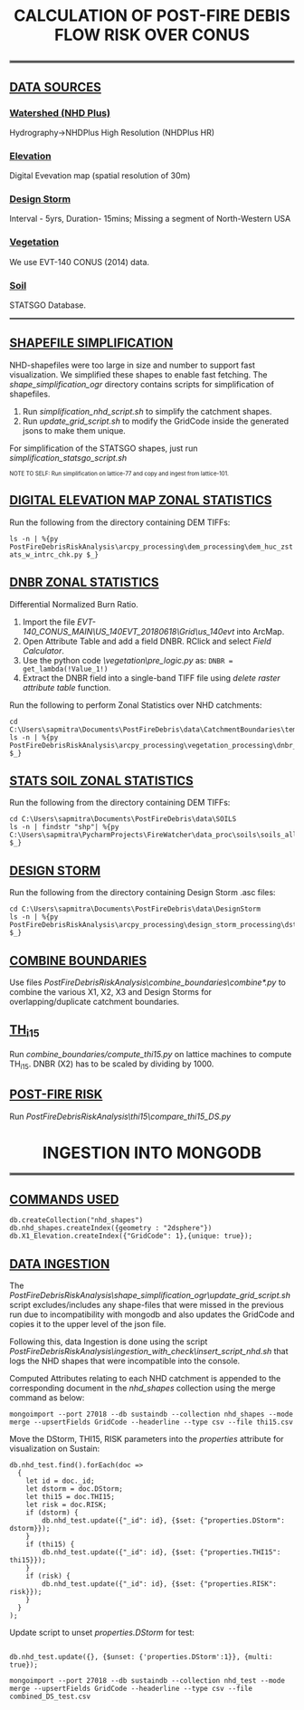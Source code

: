 <h1><b><center>CALCULATION OF POST-FIRE DEBIS FLOW RISK OVER CONUS</center></b>
<hr style="border:2px solid gray">

<h2><u>DATA SOURCES</u></h2>

### [Watershed (NHD Plus)](https://apps.nationalmap.gov/downloader/#/)
Hydrography->NHDPlus High Resolution (NHDPlus HR)

### [Elevation](https://apps.nationalmap.gov/downloader/#/)
Digital Evevation map (spatial resolution of 30m)

### [Design Storm](https://hdsc.nws.noaa.gov/hdsc/pfds/pfds_gis.html)
Interval - 5yrs, Duration- 15mins; Missing a segment of North-Western USA

### [Vegetation](https://landfire.gov/version_download.php#)
We use EVT-140 CONUS (2014) data.

### [Soil](https://water.usgs.gov/GIS/metadata/usgswrd/XML/ussoils.xml#stdorder)
STATSGO Database.

<hr style="border:0.5px solid gray">

## <u>SHAPEFILE SIMPLIFICATION</u>

NHD-shapefiles were too large in size and number to support fast visualization. We simplified these shapes to enable fast 
fetching. The *shape_simplification_ogr* directory contains scripts for simplification of shapefiles. 

1) Run *simplification_nhd_script.sh* to simplify the catchment shapes.
2) Run *update_grid_script.sh* to modify the GridCode inside the generated jsons to make them unique.

For simplification of the STATSGO shapes, just run *simplification_statsgo_script.sh*

<sub><sub>NOTE TO SELF: Run simplification on lattice-77 and copy and ingest from lattice-101.</sub></sub>

## <u>DIGITAL ELEVATION MAP ZONAL STATISTICS</u>
Run the following from the directory containing DEM TIFFs:

```ls -n | %{py  PostFireDebrisRiskAnalysis\arcpy_processing\dem_processing\dem_huc_zstats_w_intrc_chk.py $_}```

## <u>DNBR ZONAL STATISTICS</u>
Differential Normalized Burn Ratio. 

1) Import the file *EVT-140_CONUS_MAIN\US_140EVT_20180618\Grid\us_140evt* into ArcMap. 
2) Open Attribute Table and add a field DNBR. RClick and select *Field Calculator*. 
3) Use the python code *\vegetation\pre_logic.py* as: ```DNBR = get_lambda(!Value_1!)```
4) Extract the DNBR field into a single-band TIFF file using *delete raster attribute table* function.
   
Run the following to perform Zonal Statistics over NHD catchments:

```
cd C:\Users\sapmitra\Documents\PostFireDebris\data\CatchmentBoundaries\temp_shapefiles
ls -n | %{py PostFireDebrisRiskAnalysis\arcpy_processing\vegetation_processing\dnbr_zonal_stats_single.py $_}
```

## <u>STATS SOIL ZONAL STATISTICS</u>
Run the following from the directory containing DEM TIFFs:

```
cd C:\Users\sapmitra\Documents\PostFireDebris\data\SOILS
ls -n | findstr "shp"| %{py C:\Users\sapmitra\PycharmProjects\FireWatcher\data_proc\soils\soils_all_hucs_zonal_stats_single.py $_}
```


## <u>DESIGN STORM</u>

Run the following from the directory containing Design Storm .asc files:

```
cd C:\Users\sapmitra\Documents\PostFireDebris\data\DesignStorm
ls -n | %{py PostFireDebrisRiskAnalysis\arcpy_processing\design_storm_processing\dstorm_huc_zonal_intrc_chk_single.py $_}
```

## <u>COMBINE BOUNDARIES</u>

Use files *PostFireDebrisRiskAnalysis\combine_boundaries\combine\*.py* to combine the various X1, X2, X3 and 
Design Storms for overlapping/duplicate catchment boundaries.

## <u>TH<sub>i15</sub></u>

Run *combine_boundaries/compute_thi15.py* on lattice machines to compute TH<sub>i15</sub>. DNBR (X2) has to be scaled by dividing by 1000.

## <u>POST-FIRE RISK</u>

Run *PostFireDebrisRiskAnalysis\thi15\compare_thi15_DS.py*



# <b><center>INGESTION INTO MONGODB</center></b>
<hr style="border:2px solid gray">


## <u>COMMANDS USED</u>

```
db.createCollection("nhd_shapes")
db.nhd_shapes.createIndex({geometry : "2dsphere"})
db.X1_Elevation.createIndex({"GridCode": 1},{unique: true});
```
## <u>DATA INGESTION</u>

The *PostFireDebrisRiskAnalysis\shape_simplification_ogr\update_grid_script.sh* script excludes/includes any shape-files that
were missed in the previous run due to incompatibility with mongodb and also updates the GridCode and copies it to the upper level
of the json file. 

Following this, data Ingestion is done using the script *PostFireDebrisRiskAnalysis\ingestion_with_check\insert_script_nhd.sh* 
that logs the NHD shapes that were incompatible into the console. 


Computed Attributes relating to each NHD catchment is appended to the corresponding document in the *nhd_shapes* collection using the merge command as below:

```
mongoimport --port 27018 --db sustaindb --collection nhd_shapes --mode merge --upsertFields GridCode --headerline --type csv --file thi15.csv
```

Move the DStorm, THI15, RISK parameters into the *properties* attribute for visualization on Sustain:

```angular2html
db.nhd_test.find().forEach(doc =>
  {
    let id = doc._id;
    let dstorm = doc.DStorm;
    let thi15 = doc.THI15;
    let risk = doc.RISK;
    if (dstorm) {
        db.nhd_test.update({"_id": id}, {$set: {"properties.DStorm": dstorm}});
    }
    if (thi15) {
        db.nhd_test.update({"_id": id}, {$set: {"properties.THI15": thi15}});
    }
    if (risk) {
        db.nhd_test.update({"_id": id}, {$set: {"properties.RISK": risk}});
    }
  }
);
```

Update script to unset *properties.DStorm* for test:

```

db.nhd_test.update({}, {$unset: {'properties.DStorm':1}}, {multi: true});

mongoimport --port 27018 --db sustaindb --collection nhd_test --mode merge --upsertFields GridCode --headerline --type csv --file combined_DS_test.csv 

```
